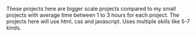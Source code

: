 These projects here are bigger scale projects compared to my small projects with average time between 1 to 3 hours for each project.
The projects here will use html, css and javascript. Uses multiple skills like 5-7 kinds.

